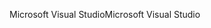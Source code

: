 <span data-ttu-id="d27d4-101">Microsoft Visual Studio</span><span class="sxs-lookup"><span data-stu-id="d27d4-101">Microsoft Visual Studio</span></span>